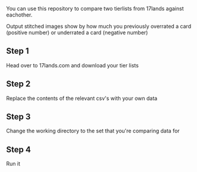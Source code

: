 You can use this repository to compare two tierlists from 17lands against eachother.

Output stitched images show by how much you previously overrated a card (positive number) or underrated a card (negative number)

## Step 1

Head over to 17lands.com and download your tier lists

## Step 2

Replace the contents of the relevant csv's with your own data

## Step 3

Change the working directory to the set that you're comparing data for

## Step 4

Run it
